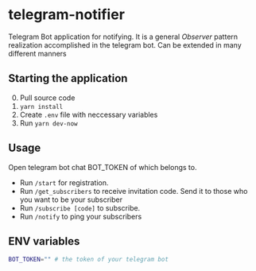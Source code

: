 # telegram-notifier

Telegram Bot application for notifying. It is a general *Observer* pattern realization accomplished in the telegram bot. Can be extended in many different manners

## Starting the application

0. Pull source code
1. `yarn install`
2. Create `.env` file with neccessary variables
3. Run `yarn dev-now`

## Usage

Open telegram bot chat BOT_TOKEN of which belongs to.
* Run `/start` for registration.
* Run `/get_subscribers` to receive invitation code. Send it to those who you want to be your subscriber
* Run `/subscribe [code]` to subscribe.
* Run `/notify` to ping your subscribers

## ENV variables

```bash
BOT_TOKEN="" # the token of your telegram bot
```
